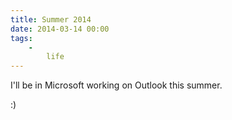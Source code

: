 ```yaml
---
title: Summer 2014
date: 2014-03-14 00:00
tags:
    -
        life
---
```


I'll be in Microsoft working on Outlook this summer.

:)
